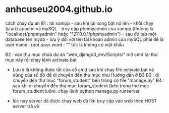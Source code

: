 # anhcuseu2004.github.io
cách chạy dự án 
B1 : tải xampp
      - sau khi tải xong bật nó lên
      - khởi chạy (start) apache và mySQL
      - truy cập phpmyadmin của xampp (thường là "localhost/phpmyadmin" hoặc "127.0.0.1/phpmyadmin")
      - sau đó tạo một database tên mydb 
      - lưu ý đối với tên tài khoản admin của mySQL phải để là
        user name : root
        pass word : "" tức là không có mật khẩu
      
B2 : vào thư mục chứa dự án "web_django3_env/Scripts/" mở cmd tại thư mục này rồi chạy lệnh activate.bat
  * Lưu ý là không được tắt cửa sổ cmd sau khi chạy file activate.bat và dùng của sổ đó để di chuyển đến thư mục như Hướng dẫn ở B3
B3 : di chuyển đến thư mục "forum_student" bên trong có file "manage.py" 
B4 : sau khi di chuyển đến thư mục forum_student (bên trong thư mục forum_studient luôn). chạy lệnh python manage.py runserver
- lúc này server dã được chạy web đã lên truy cập vào web theo HOST server trả về
